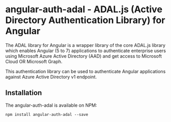 # angular-auth-adal - ADAL.js (Active Directory Authentication Library) for Angular

The ADAL library for Angular is a wrapper library of the core ADAL.js library which enables Angular (5 to 7) applications to authenticate enterprise users using Microsoft Azure Active Directory (AAD) and get access to Microsoft Cloud OR Microsoft Graph.

This authentication library can be used to authenticate Angular applications against Azure Active Directory v1 endpoint.

## Installation

The angular-auth-adal is available on NPM:

`npm install angular-auth-adal --save`
